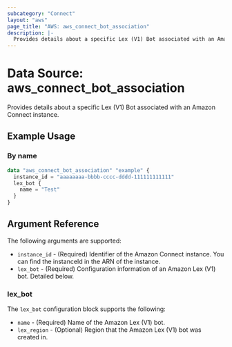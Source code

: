 ```yaml
---
subcategory: "Connect"
layout: "aws"
page_title: "AWS: aws_connect_bot_association"
description: |-
  Provides details about a specific Lex (V1) Bot associated with an Amazon Connect instance
---
```


# Data Source: aws_connect_bot_association

Provides details about a specific Lex (V1) Bot associated with an Amazon Connect instance.

## Example Usage

### By name

```terraform
data "aws_connect_bot_association" "example" {
  instance_id = "aaaaaaaa-bbbb-cccc-dddd-111111111111"
  lex_bot {
    name = "Test"
  }
}
```

## Argument Reference

The following arguments are supported:

* `instance_id` - (Required) Identifier of the Amazon Connect instance. You can find the instanceId in the ARN of the instance.
* `lex_bot` - (Required) Configuration information of an Amazon Lex (V1) bot. Detailed below.

### lex_bot

The `lex_bot` configuration block supports the following:

* `name` - (Required) Name of the Amazon Lex (V1) bot.
* `lex_region` - (Optional) Region that the Amazon Lex (V1) bot was created in.
